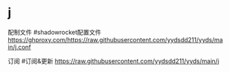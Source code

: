 # j
配制文件
#shadowrocket配置文件 https://ghproxy.com/https://raw.githubusercontent.com/yydsdd211/yyds/main/j.conf



订阅
#订阅&更新 https://raw.githubusercontent.com/yydsdd211/yyds/main/j

